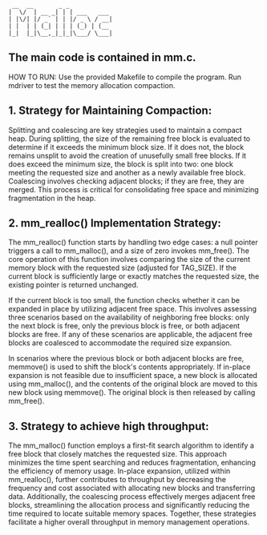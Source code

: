 ```
 __  __       _ _
|  \/  | __ _| | | ___   ___
| |\/| |/ _` | | |/ _ \ / __|
| |  | | (_| | | | (_) | (__
|_|  |_|\__,_|_|_|\___/ \___|
```

## The main code is contained in mm.c.

HOW TO RUN: Use the provided Makefile to compile the program. Run mdriver to test the memory allocation compaction.

## 1. Strategy for Maintaining Compaction:

Splitting and coalescing are key strategies used to maintain a compact heap. During splitting, the size of the remaining free block is evaluated to determine if it exceeds the minimum block size. If it does not, the block remains unsplit to avoid the creation of unusefully small free blocks. If it does exceed the minimum size, the block is split into two: one block meeting the requested size and another as a newly available free block. Coalescing involves checking adjacent blocks; if they are free, they are merged. This process is critical for consolidating free space and minimizing fragmentation in the heap.

## 2. mm_realloc() Implementation Strategy:

The mm_realloc() function starts by handling two edge cases: a null pointer triggers a call to mm_malloc(), and a size of zero invokes mm_free(). The core operation of this function involves comparing the size of the current memory block with the requested size (adjusted for TAG_SIZE). If the current block is sufficiently large or exactly matches the requested size, the existing pointer is returned unchanged.

If the current block is too small, the function checks whether it can be expanded in place by utilizing adjacent free space. This involves assessing three scenarios based on the availability of neighboring free blocks: only the next block is free, only the previous block is free, or both adjacent blocks are free. If any of these scenarios are applicable, the adjacent free blocks are coalesced to accommodate the required size expansion.

In scenarios where the previous block or both adjacent blocks are free, memmove() is used to shift the block's contents appropriately. If in-place expansion is not feasible due to insufficient space, a new block is allocated using mm_malloc(), and the contents of the original block are moved to this new block using memmove(). The original block is then released by calling mm_free().

## 3. Strategy to achieve high throughput:

The mm_malloc() function employs a first-fit search algorithm to identify a free block that closely matches the requested size. This approach minimizes the time spent searching and reduces fragmentation, enhancing the efficiency of memory usage. In-place expansion, utilized within mm_realloc(), further contributes to throughput by decreasing the frequency and cost associated with allocating new blocks and transferring data. Additionally, the coalescing process effectively merges adjacent free blocks, streamlining the allocation process and significantly reducing the time required to locate suitable memory spaces. Together, these strategies facilitate a higher overall throughput in memory management operations.
